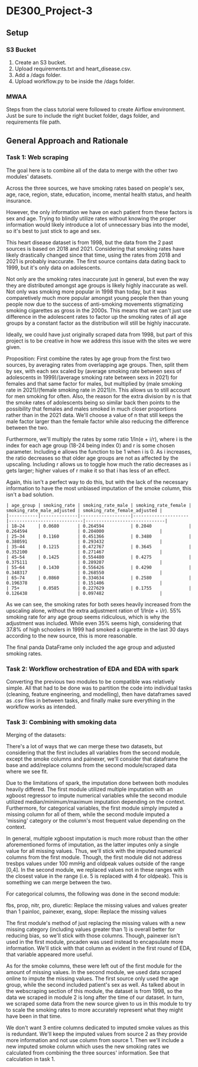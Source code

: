 # DE300_Project-3

## Setup

### S3 Bucket
1. Create an S3 bucket.
2. Upload requirements.txt and heart_disease.csv.
3. Add a /dags folder.  
4. Upload workflow.py to be inside the /dags folder.

### MWAA
Steps from the class tutorial were followed to create Airflow environment.  Just be sure to include the right bucket folder, dags folder, and requirements file path.

## General Approach and Rationale

### Task 1: Web scraping  

The goal here is to combine all of the data to merge with the other two modules' datasets.

Across the three sources, we have smoking rates based on people's sex, age, race, region, state, education, income, mental health status, and health insurance.

However, the only information we have on each patient from these factors is sex and age. Trying to blindly utilize rates without knowing the proper information would likely introduce a lot of unnecessary bias into the model, so it's best to just stick to age and sex.

This heart disease dataset is from 1998, but the data from the 2 past sources is based on 2018 and 2021. Considering that smoking rates have likely drastically changed since that time, using the rates from 2018 and 2021 is probably inaccurate. The first source contains data dating back to 1999, but it's only data on adolescents.

Not only are the smoking rates inaccurate just in general, but even the way they are distributed amongst age groups is likely highly inaccurate as well. Not only was smoking more popular in 1998 than today, but it was comparetively much more popular amongst young people then than young people now due to the success of anti-smoking movements stigmatizing smoking cigarettes as gross in the 2000s. This means that we can't just use difference in the adolescent rates to factor up the smoking rates of all age groups by a constant factor as the distribution will still be highly inaccurate.

Ideally, we could have just originally scraped data from 1998, but part of this project is to be creative in how we address this issue with the sites we were given.

Proposition:
First combine the rates by age group from the first two sources, by averaging rates from overlapping age groups. Then, split them by sex, with each sex scaled by (average smoking rate between sexs of adolescents in 1999)/(average smoking rate between sexs in 2021) for females and that same factor for males, but multiplied by (male smoking rate in 2021)/(female smoking rate in 2021)/n. This allows us to still account for men smoking for often. Also, the reason for the extra division by n is that the smoke rates of adolescents being so similar back then points to the possibility that females and males smoked in much closer proportions rather than in the 2021 data. We'll choose a value of n that still keeps the male factor larger than the female factor while also reducing the difference between the two.

Furthermore, we'll multiply the rates by some ratio 1/ln(e + i/r), where i is the index for each age group (18-24 being index 0) and r is some chosen parameter. Including e allows the function to be 1 when i is 0. As i increases, the ratio decreases so that older age groups are not as affected by the upscaling. Including r allows us to toggle how much the ratio decreases as i gets larger; higher values of r make it so that i has less of an effect.

Again, this isn't a perfect way to do this, but with the lack of the necessary information to have the most unbiased imputation of the smoke column, this isn't a bad solution.

```
| age_group | smoking_rate | smoking_rate_male | smoking_rate_female | smoking_rate_male_adjusted | smoking_rate_female_adjusted |
|-----------|--------------|-------------------|---------------------|----------------------------|------------------------------|
| 18–24     | 0.0680       | 0.264594          | 0.2040              | 0.264594                   | 0.204000                     |
| 25–34     | 0.1160       | 0.451366          | 0.3480              | 0.380591                   | 0.293432                     |
| 35–44     | 0.1215       | 0.472767          | 0.3645              | 0.352100                   | 0.271467                     |
| 45–54     | 0.1425       | 0.554480          | 0.4275              | 0.375111                   | 0.289207                     |
| 55–64     | 0.1430       | 0.556426          | 0.4290              | 0.348317                   | 0.268550                     |
| 65–74     | 0.0860       | 0.334634          | 0.2580              | 0.196378                   | 0.151406                     |
| 75+       | 0.0585       | 0.227629          | 0.1755              | 0.126438                   | 0.097482                     |
```
As we can see, the smoking rates for both sexes heavily increased from the upscaling alone, without the extra adjustment ration of 1/ln(e + i/r). 55% smoking rate for any age group seems ridiculous, which is why the adjustment was included. While even 35% seems high, considering that 37.8% of high schoolers in 1999 had smoked a cigarette in the last 30 days according to the new source, this is more reasonable.

The final panda DataFrame only included the age group and adjusted smoking rates.

### Task 2: Workflow orchestration of EDA and EDA with spark
Converting the previous two modules to be compatible was relatively simple.  All that had to be done was to partition the code into individual tasks (cleaning, feature engineering, and modelling), then have dataframes saved as .csv files in between tasks, and finally make sure everything in the workflow works as intended.

### Task 3: Combining with smoking data

Merging of the datasets:

There's a lot of ways that we can merge these two datasets, but considering that the first includes all variables from the second module, except the smoke columns and painexer, we'll consider that dataframe the base and add/replace columns from the second module/scraped data where we see fit.

Due to the limitations of spark, the imputation done between both modules heavily differed. The first module utilized multiple imputation with an xgboost regressor to impute numerical variables while the second module utilized median/minimum/maximum imputation depending on the context. Furthermore, for categorical variables, the first module simply imputed a missing column for all of them, while the second module imputed a 'missing' category or the column's most frequent value depending on the context.

In general, multiple xgboost imputation is much more robust than the other aforementioned forms of imputation, as the latter imputes only a single value for all missing values. Thus, we'll stick with the imputed numerical columns from the first module. Though, the first module did not address tresbps values under 100 mmHg and oldpeak values outside of the range [0,4]. In the second module, we replaced values not in these ranges with the closest value in the range (i.e. 5 is replaced with 4 for oldpeak). This is something we can merge between the two.

For categorical columns, the following was done in the second module:

fbs, prop, nitr, pro, diuretic: Replace the missing values and values greater than 1 painloc, painexer, exang, slope: Replace the missing values

The first module's method of just replacing the missing values with a new missing category (including values greater than 1) is overall better for reducing bias, so we'll stick with those columns. Though, painexer isn't used in the first module, pncaden was used instead to encapsulate more information. We'll stick with that column as evident in the first round of EDA, that variable appeared more useful.

As for the smoke columns, these were left out of the first module for the amount of missing values. In the second module, we used data scraped online to impute the missing values. The first source only used the age group, while the second included patient's sex as well. As talked about in the webscraping section of this module, the dataset is from 1998, so the data we scraped in module 2 is long after the time of our dataset. In turn, we scraped some data from the new source given to us in this module to try to scale the smoking rates to more accurately represent what they might have been in that time.

We don't want 3 entire columns dedicated to imputed smoke values as this is redundant. We'll keep the imputed values from source 2 as they provide more information and not use column from source 1. Then we'll include a new imputed smoke column which uses the new smoking rates we calculated from combining the three sources' information. See that calculation in task 1.

